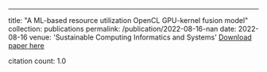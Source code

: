 ---
title: "A ML-based resource utilization OpenCL GPU-kernel fusion model"
collection: publications
permalink: /publication/2022-08-16-nan
date: 2022-08-16
venue: 'Sustainable Computing Informatics and Systems'
[Download paper here](https://scholar.google.com/citations?view_op=view_citation&hl=en&user=CCckbEUAAAAJ&cstart=20&pagesize=80&citation_for_view=CCckbEUAAAAJ:i2xiXl-TujoC)

citation count: 1.0